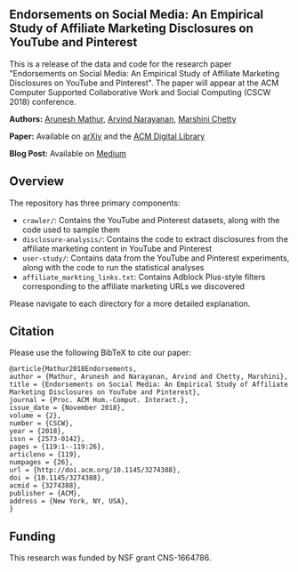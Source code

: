 ## Endorsements on Social Media: An Empirical Study of Affiliate Marketing Disclosures on YouTube and Pinterest

This is a release of the data and code for the research paper "Endorsements on Social Media: An Empirical Study of Affiliate Marketing Disclosures on YouTube and Pinterest". The paper will appear at the ACM Computer Supported Collaborative Work and Social Computing (CSCW 2018) conference.

**Authors:** [Arunesh Mathur](http://aruneshmathur.co.in), [Arvind Narayanan](http://randomwalker.info), [Marshini Chetty](https://marshini.net)

**Paper:** Available on [arXiv](https://arxiv.org/pdf/1809.00620.pdf) and the [ACM Digital Library](https://dl.acm.org/citation.cfm?id=3274388)

**Blog Post:** Available on [Medium](https://medium.com/@aruneshmathur/was-this-an-ad-an-investigation-of-paid-social-media-endorsements-3ab12231d3d8)

## Overview
The repository has three primary components:

* `crawler/`: Contains the YouTube and Pinterest datasets, along with the code used to sample them
* `disclosure-analysis/`: Contains the code to extract disclosures from the affiliate marketing content in YouTube and Pinterest
* `user-study/`: Contains data from the YouTube and Pinterest experiments, along with the code to run the statistical analyses
* `affiliate_markting_links.txt`: Contains Adblock Plus-style filters corresponding to the affiliate marketing URLs we discovered

Please navigate to each directory for a more detailed explanation.

## Citation
Please use the following BibTeX to cite our paper:

    @article{Mathur2018Endorsements,
    author = {Mathur, Arunesh and Narayanan, Arvind and Chetty, Marshini},
    title = {Endorsements on Social Media: An Empirical Study of Affiliate Marketing Disclosures on YouTube and Pinterest},
    journal = {Proc. ACM Hum.-Comput. Interact.},
    issue_date = {November 2018},
    volume = {2},
    number = {CSCW},
    year = {2018},
    issn = {2573-0142},
    pages = {119:1--119:26},
    articleno = {119},
    numpages = {26},
    url = {http://doi.acm.org/10.1145/3274388},
    doi = {10.1145/3274388},
    acmid = {3274388},
    publisher = {ACM},
    address = {New York, NY, USA},
    }

## Funding

This research was funded by NSF grant CNS-1664786.
